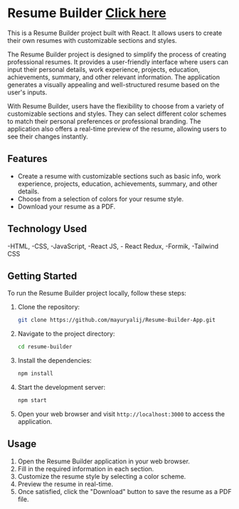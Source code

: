 # Resume Builder [Click here](https://resume-builder-dev.netlify.app/)

This is a Resume Builder project built with React. It allows users to create their own resumes with customizable sections and styles.

The Resume Builder project is designed to simplify the process of creating professional resumes. It provides a user-friendly interface where users can input their personal details, work experience, projects, education, achievements, summary, and other relevant information. The application generates a visually appealing and well-structured resume based on the user's inputs.

With Resume Builder, users have the flexibility to choose from a variety of customizable sections and styles. They can select different color schemes to match their personal preferences or professional branding. The application also offers a real-time preview of the resume, allowing users to see their changes instantly.

## Features

- Create a resume with customizable sections such as basic info, work experience, projects, education, achievements, summary, and other details.
- Choose from a selection of colors for your resume style.
- Download your resume as a PDF.

## Technology Used

-HTML,
-CSS,
-JavaScript, -React JS, -
React Redux,
-Formik,
-Tailwind CSS

## Getting Started

To run the Resume Builder project locally, follow these steps:

1. Clone the repository:

   ```bash
   git clone https://github.com/mayuryalij/Resume-Builder-App.git
   ```

2. Navigate to the project directory:

   ```bash
   cd resume-builder
   ```

3. Install the dependencies:

   ```bash
   npm install
   ```

4. Start the development server:

   ```bash
   npm start
   ```

5. Open your web browser and visit `http://localhost:3000` to access the application.

## Usage

1. Open the Resume Builder application in your web browser.
2. Fill in the required information in each section.
3. Customize the resume style by selecting a color scheme.
4. Preview the resume in real-time.
5. Once satisfied, click the "Download" button to save the resume as a PDF file.
